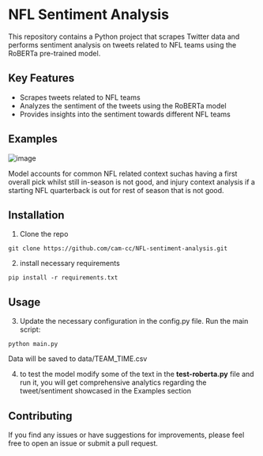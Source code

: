 # NFL Sentiment Analysis
This repository contains a Python project that scrapes Twitter data and performs sentiment analysis on tweets related to NFL teams using the RoBERTa pre-trained model.

## Key Features

- Scrapes tweets related to NFL teams
- Analyzes the sentiment of the tweets using the RoBERTa model
- Provides insights into the sentiment towards different NFL teams

## Examples
![image](https://github.com/user-attachments/assets/d5f6069e-2952-498a-9bd6-4925c4bcd3e2)

Model accounts for common NFL related context suchas having a first overall pick whilst still in-season is not good, and injury context analysis
if a starting NFL quarterback is out for rest of season that is not good.

## Installation

1. Clone the repo
```
git clone https://github.com/cam-cc/NFL-sentiment-analysis.git
```

2. install necessary requirements
```
pip install -r requirements.txt
```

## Usage

3. Update the necessary configuration in the config.py file.
Run the main script:
```
python main.py
```
Data will be saved to data/TEAM_TIME.csv

4. to test the model modify some of the text in the **test-roberta.py** file and run it, you will get comprehensive analytics regarding the tweet/sentiment
  showcased in the Examples section
## Contributing
If you find any issues or have suggestions for improvements, please feel free to open an issue or submit a pull request.
